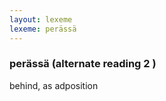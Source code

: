 ```yaml
---
layout: lexeme
lexeme: perässä
---
```


###  perässä  (alternate reading 2 )

behind, as adposition

